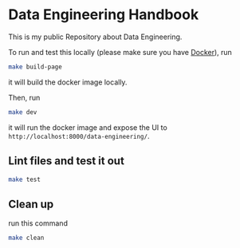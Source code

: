 # Data Engineering Handbook

This is my public Repository about Data Engineering.

To run and test this locally (please make sure you have [Docker](https://docs.docker.com/engine/install/)), run

```bash
make build-page
```

it will build the docker image locally.

Then, run

```bash
make dev
```

it will run the docker image and expose the UI to `http://localhost:8000/data-engineering/`.

## Lint files and test it out

```bash
make test
```

## Clean up

run this command

```bash
make clean
```
